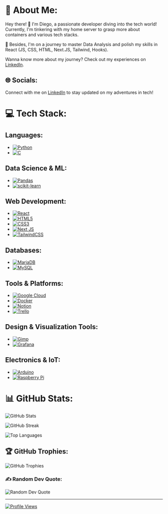 # 💫 About Me:

Hey there! 👋 I'm Diego, a passionate developer diving into the tech world! Currently, I'm tinkering with my home server to grasp more about containers and various tech stacks.

🌱 Besides, I'm on a journey to master Data Analysis and polish my skills in React (JS, CSS, HTML, Next.JS, Tailwind, Hooks).

Wanna know more about my journey? Check out my experiences on [LinkedIn](https://www.linkedin.com/in/diego-min-so/?locale=en_US).

## 🌐 Socials:

Connect with me on [LinkedIn](https://linkedin.com/in/diego-min-so) to stay updated on my adventures in tech! 

# 💻 Tech Stack:

## Languages:

- [![Python](https://img.shields.io/badge/python-3670A0?style=for-the-badge&logo=python&logoColor=ffdd54)](https://www.python.org/)
- [![C](https://img.shields.io/badge/c-%2300599C.svg?style=for-the-badge&logo=c&logoColor=white)](https://www.iso.org/c.html)

## Data Science & ML:

- [![Pandas](https://img.shields.io/badge/pandas-%23150458.svg?style=for-the-badge&logo=pandas&logoColor=white)](https://pandas.pydata.org/)
- [![scikit-learn](https://img.shields.io/badge/scikit--learn-%23F7931E.svg?style=for-the-badge&logo=scikit-learn&logoColor=white)](https://scikit-learn.org/)

## Web Development:

- [![React](https://img.shields.io/badge/react-%2320232a.svg?style=for-the-badge&logo=react&logoColor=%2361DAFB)](https://reactjs.org/)
- [![HTML5](https://img.shields.io/badge/html5-%23E34F26.svg?style=for-the-badge&logo=html5&logoColor=white)](https://developer.mozilla.org/en-US/docs/Web/Guide/HTML/HTML5)
- [![CSS3](https://img.shields.io/badge/css3-%231572B6.svg?style=for-the-badge&logo=css3&logoColor=white)](https://developer.mozilla.org/en-US/docs/Web/CSS)
- [![Next JS](https://img.shields.io/badge/Next-black?style=for-the-badge&logo=next.js&logoColor=white)](https://nextjs.org/)
- [![TailwindCSS](https://img.shields.io/badge/tailwindcss-%2338B2AC.svg?style=for-the-badge&logo=tailwind-css&logoColor=white)](https://tailwindcss.com/)

## Databases:

- [![MariaDB](https://img.shields.io/badge/MariaDB-003545?style=for-the-badge&logo=mariadb&logoColor=white)](https://mariadb.org/)
- [![MySQL](https://img.shields.io/badge/mysql-%2300000f.svg?style=for-the-badge&logo=mysql&logoColor=white)](https://www.mysql.com/)

## Tools & Platforms:

- [![Google Cloud](https://img.shields.io/badge/GoogleCloud-%234285F4.svg?style=for-the-badge&logo=google-cloud&logoColor=white)](https://cloud.google.com/)
- [![Docker](https://img.shields.io/badge/docker-%230db7ed.svg?style=for-the-badge&logo=docker&logoColor=white)](https://www.docker.com/)
- [![Notion](https://img.shields.io/badge/Notion-%23000000.svg?style=for-the-badge&logo=notion&logoColor=white)](https://www.notion.so/)
- [![Trello](https://img.shields.io/badge/Trello-%23026AA7.svg?style=for-the-badge&logo=Trello&logoColor=white)](https://trello.com/)

## Design & Visualization Tools:

- [![Gimp](https://img.shields.io/badge/Gimp-657D8B?style=for-the-badge&logo=gimp&logoColor=FFFFFF)](https://www.gimp.org/)
- [![Grafana](https://img.shields.io/badge/grafana-F46800.svg?style=for-the-badge&logo=grafana&logoColor=white&color=%23F46800)](https://grafana.com/)

## Electronics & IoT:

- [![Arduino](https://img.shields.io/badge/-Arduino-00979D?style=for-the-badge&logo=Arduino&logoColor=white)](https://www.arduino.cc/)
- [![Raspberry Pi](https://img.shields.io/badge/-RaspberryPi-C51A4A?style=for-the-badge&logo=Raspberry-Pi)](https://www.raspberrypi.org/)

# 📊 GitHub Stats:

![GitHub Stats](https://github-readme-stats.vercel.app/api?username=DAMS-95&theme=gotham&hide_border=false&include_all_commits=false&count_private=false)

![GitHub Streak](https://github-readme-streak-stats.herokuapp.com/?user=DAMS-95&theme=gotham&hide_border=false)

![Top Languages](https://github-readme-stats.vercel.app/api/top-langs/?username=DAMS-95&theme=gotham&hide_border=false&include_all_commits=false&count_private=false&layout=compact)

## 🏆 GitHub Trophies:

![GitHub Trophies](https://github-profile-trophy.vercel.app/?username=DAMS-95&theme=radical&no-frame=false&no-bg=true&margin-w=4)

### ✍️ Random Dev Quote:

![Random Dev Quote](https://quotes-github-readme.vercel.app/api?type=horizontal&theme=radical)

---
[![Profile Views](https://visitcount.itsvg.in/api?id=DAMS-95&icon=0&color=0)](https://visitcount.itsvg.in)

<!-- Proudly created with GPRM ( https://gprm.itsvg.in ) -->
